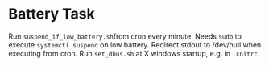 # Battery Task
Run `suspend_if_low_battery.sh`from cron every minute. Needs `sudo` to execute `systemctl suspend` on low battery. Redirect stdout to /dev/null when executing from cron.
Run `set_dbus.sh` at X windows startup, e.g. in `.xnitrc`
